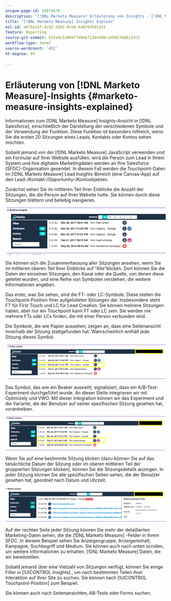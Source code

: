 ```yaml
---
unique-page-id: 18874676
description: "[!DNL Marketo Measure] Erläuterung von Insights - [!DNL Marketo Measure]"
title: "[!DNL Marketo Measure] Insights Explain"
exl-id: d479a15f-4c92-4302-8ce8-6487645012e1
feature: Reporting
source-git-commit: 915e9c5a968ffd9de713b4308cadb91768613fc5
workflow-type: tm+mt
source-wordcount: '452'
ht-degree: 0%

---
```


# Erläuterung von [!DNL Marketo Measure]-Insights {#marketo-measure-insights-explained}

Informationen zum [!DNL Marketo Measure] Insights-Ansicht in [!DNL Salesforce], einschließlich der Darstellung der verschiedenen Symbole und der Verwendung der Funktion. Diese Funktion ist besonders hilfreich, wenn Sie die ersten 20 Sitzungen eines Leads, Kontakts oder Kontos sehen möchten.

Sobald jemand von der [!DNL Marketo Measure] JavaScript verwenden und ein Formular auf Ihrer Website ausfüllen, wird die Person zum Lead in Ihrem System und ihre digitalen Marketingdaten werden an Ihre Salesforce (SFDC)-Organisation gesendet. In diesem Fall werden die Touchpoint-Daten im [!DNL Marketo Measure] Lead Insights-Bereich (eine Canvas-App) auf den Lead-/Kontakt-/Opportunity-/Kontoobjekten.

Zunächst sehen Sie im mittleren Teil Ihrer Einblicke die Anzahl der Sitzungen, die die Person auf Ihrer Website hatte. Sie können durch diese Sitzungen blättern und beliebig navigieren.

![](assets/1.png)

Sie können sich die Zusammenfassung aller Sitzungen ansehen, wenn Sie im mittleren oberen Teil Ihrer Einblicke auf &quot;Alle&quot;klicken. Dort können Sie die Daten der einzelnen Sitzungen, den Kanal oder die Quelle, von denen diese geleitet wurden, und eine Reihe von Symbolen verstehen, die weitere Informationen angeben.

Das erste, was Sie sehen, sind die FT- oder LC-Symbole. Diese stellen die Touchpoint-Position Ihrer aufgelisteten Sitzungen dar. Insbesondere steht FT für First Touch und LC für Lead Creation. Sie können mehrere Sitzungen haben, aber nur ein Touchpoint kann FT oder LC sein. Sie werden nie mehrere FTs oder LCs finden, die mit einer Person verbunden sind.

Die Symbole, die wie Papier aussehen, zeigen an, dass eine Seitenansicht innerhalb der Sitzung stattgefunden hat. Wahrscheinlich enthält jede Sitzung dieses Symbol.

![](assets/2.png)

Das Symbol, das wie ein Beaker aussieht, signalisiert, dass ein A/B-Test-Experiment durchgeführt wurde. An dieser Stelle integrieren wir mit Optimizely und VWO. Mit dieser Integration können wir das Experiment und die Variante, die der Benutzer auf seiner spezifischen Sitzung gesehen hat, vorantreiben.

![](assets/3.png)

Wenn Sie auf eine bestimmte Sitzung klicken (dazu können Sie auf das tatsächliche Datum der Sitzung oder im oberen mittleren Teil der gruppierten Sitzungen klicken), können Sie die Sitzungsdetails anzeigen. In jeder Sitzung können Sie alle spezifischen Seiten sehen, die der Benutzer gesehen hat, geordnet nach Datum und Uhrzeit.

![](assets/4.png)

Auf der rechten Seite jeder Sitzung können Sie mehr der detaillierten Marketing-Daten sehen, die die [!DNL Marketo Measure] -Felder in Ihrem SFDC. In diesem Beispiel sehen Sie Anzeigengruppe, Anzeigeninhalt, Kampagne, Suchbegriff und Medium. Sie können auch nach unten scrollen, um weitere Informationen zu erhalten. [!DNL Marketo Measure] Daten, die wir bereitstellen.

Sobald jemand über eine Vielzahl von Sitzungen verfügt, können Sie einige Filter in [!UICONTROL Insights] , um nach bestimmten Teilen ihrer Interaktion auf Ihrer Site zu suchen. Sie können nach [!UICONTROL Touchpoint-Position] zum Beispiel.

Sie können auch nach Seitenansichten, AB-Tests oder Forms suchen.
